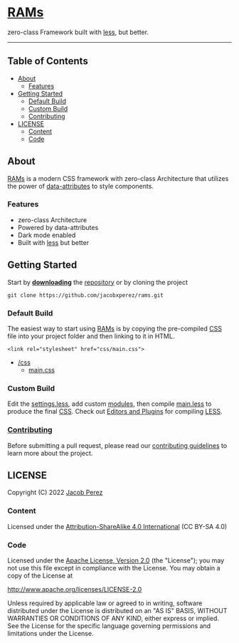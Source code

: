 # [RAMs](https://jacobxperez.github.io/rams/)

zero-class Framework built with [less](http://lesscss.org/), but better.

---

## Table of Contents

* [About](#about)
    * [Features](#features)
* [Getting Started](#getting-started)
    * [Default Build](#default-build)
    * [Custom Build](#custom-build)
    * [Contributing](#contributing)
* [LICENSE](#license)
    * [Content](#content)
    * [Code](#code)

## About

[RAMs](https://jacobxperez.github.io/rams/) is a modern CSS framework with
zero-class Architecture that utilizes the power of
[data-attributes](https://developer.mozilla.org/en-US/docs/Learn/HTML/Howto/Use_data_attributes)
to style components. 

### Features

* zero-class Architecture
* Powered by data-attributes
* Dark mode enabled
* Built with [less](http://lesscss.org/) but better

## Getting Started

Start by **[downloading](https://github.com/jacobxperez/rams/archive/master.zip)** the
[repository](https://github.com/jacobxperez/rams) or by cloning the project

    git clone https://github.com/jacobxperez/rams.git

### Default Build

The easiest way to start using [RAMs](https://jacobxperez.github.io/rams/) is by
copying the pre-compiled [CSS](https://github.com/jacobxperez/rams/blob/master/css/main.css)
file into your project folder and then linking to it in HTML.

    <link rel="stylesheet" href="css/main.css">

* [/css](https://github.com/jacobxperez/rams/tree/master/css/less)
    * [main.css](https://github.com/jacobxperez/rams/blob/master/css/main.css)

### Custom Build

Edit the [settings.less](https://github.com/jacobxperez/rams/blob/master/css/themes/main/settings.less),
add custom [modules](https://github.com/jacobxperez/rams/tree/master/css/modules),
then compile [main.less](https://github.com/jacobxperez/rams/blob/master/css/themes/main/main.less)
to produce the final [CSS](https://github.com/jacobxperez/rams/blob/master/css/main.css).
Check out [Editors and Plugins](http://lesscss.org/tools/#editors-and-plugins)
for compiling [LESS](http://lesscss.org/).

### [Contributing](https://github.com/jacobxperez/rams/blob/master/CONTRIBUTING.md)

Before submitting a pull request, please read our [contributing guidelines](https://github.com/jacobxperez/rams/blob/master/CONTRIBUTING.md)
to learn more about the project.

## LICENSE

Copyright (C) 2022 [Jacob Perez](https://github.com/jacobxperez)

### Content

Licensed under the [Attribution-ShareAlike 4.0 International](https://creativecommons.org/licenses/by-sa/4.0/) (CC BY-SA 4.0) 

### Code

Licensed under the [Apache License, Version 2.0](http://www.apache.org/licenses/LICENSE-2.0) (the "License");
you may not use this file except in compliance with the License.
You may obtain a copy of the License at

http://www.apache.org/licenses/LICENSE-2.0

Unless required by applicable law or agreed to in writing, software
distributed under the License is distributed on an "AS IS" BASIS,
WITHOUT WARRANTIES OR CONDITIONS OF ANY KIND, either express or implied.
See the License for the specific language governing permissions and
limitations under the License.
